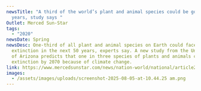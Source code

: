 ```yaml
---
newsTitle: "A third of the world’s plant and animal species could be gone in 50
  years, study says "
Outlet: Merced Sun-Star
tags:
  - "2020"
newsDate: Spring
newsDesc: One-third of all plant and animal species on Earth could face
  extinction in the next 50 years, experts say. A new study from the University
  of Arizona predicts that one in three species of plants and animals could face
  extinction by 2070 because of climate change.
link: https://www.mercedsunstar.com/news/nation-world/national/article240239806.html
images:
  - /assets/images/uploads/screenshot-2025-08-05-at-10.44.25 am.png
---
```

